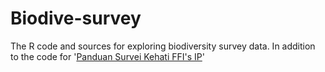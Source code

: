 # Biodive-survey
The R code and sources for exploring biodiversity survey data. In addition to the code for '[Panduan Survei Kehati FFI's IP](https://bookdown.org/ryan_avriandy/ffip_surveikehati/)'
